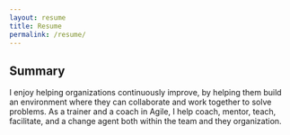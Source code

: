 ```yaml
---
layout: resume
title: Resume
permalink: /resume/
---
```


<h2>Summary</h2>

<p>
I enjoy helping organizations continuously improve, by helping them build an environment where they can collaborate and work together to solve problems.  As a trainer and a coach in Agile, I help coach, mentor, teach, facilitate, and a change agent both within the team and they organization.
</p>

